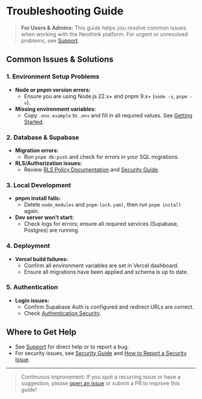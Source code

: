 # Troubleshooting Guide

> **For Users & Admins:** This guide helps you resolve common issues when working with the Neothink platform. For urgent or unresolved problems, see [Support](../support/README.md).

## Common Issues & Solutions

### 1. Environment Setup Problems
- **Node or pnpm version errors:**
  - Ensure you are using Node.js 22.x+ and pnpm 9.x+ (`node -v`, `pnpm -v`).
- **Missing environment variables:**
  - Copy `.env.example` to `.env` and fill in all required values. See [Getting Started](../getting-started/README.md#prerequisites).

### 2. Database & Supabase
- **Migration errors:**
  - Run `pnpm db:push` and check for errors in your SQL migrations.
- **RLS/Authorization issues:**
  - Review [RLS Policy Documentation](../security/authorization.md) and [Security Guide](../security/security.md).

### 3. Local Development
- **pnpm install fails:**
  - Delete `node_modules` and `pnpm-lock.yaml`, then run `pnpm install` again.
- **Dev server won’t start:**
  - Check logs for errors; ensure all required services (Supabase, Postgres) are running.

### 4. Deployment
- **Vercel build failures:**
  - Confirm all environment variables are set in Vercel dashboard.
  - Ensure all migrations have been applied and schema is up to date.

### 5. Authentication
- **Login issues:**
  - Confirm Supabase Auth is configured and redirect URLs are correct.
  - Check [Authentication Security](../security/authentication.md).

## Where to Get Help
- See [Support](../support/README.md) for direct help or to report a bug.
- For security issues, see [Security Guide](../security/security.md) and [How to Report a Security Issue](../security/security.md#how-to-report-a-security-issue).

---
> Continuous improvement: If you spot a recurring issue or have a suggestion, please [open an issue](https://github.com/neothink-dao/neothink.io/issues/new/choose) or submit a PR to improve this guide!
